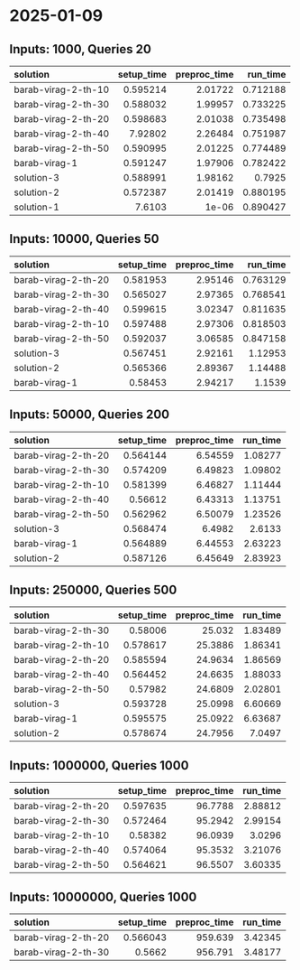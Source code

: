 # 2025-01-09

## Inputs: 1000, Queries 20

| solution            |   setup_time |   preproc_time |   run_time |
|:--------------------|-------------:|---------------:|-----------:|
| barab-virag-2-th-10 |     0.595214 |        2.01722 |   0.712188 |
| barab-virag-2-th-30 |     0.588032 |        1.99957 |   0.733225 |
| barab-virag-2-th-20 |     0.598683 |        2.01038 |   0.735498 |
| barab-virag-2-th-40 |     7.92802  |        2.26484 |   0.751987 |
| barab-virag-2-th-50 |     0.590995 |        2.01225 |   0.774489 |
| barab-virag-1       |     0.591247 |        1.97906 |   0.782422 |
| solution-3          |     0.588991 |        1.98162 |   0.7925   |
| solution-2          |     0.572387 |        2.01419 |   0.880195 |
| solution-1          |     7.6103   |        1e-06   |   0.890427 |

## Inputs: 10000, Queries 50

| solution            |   setup_time |   preproc_time |   run_time |
|:--------------------|-------------:|---------------:|-----------:|
| barab-virag-2-th-20 |     0.581953 |        2.95146 |   0.763129 |
| barab-virag-2-th-30 |     0.565027 |        2.97365 |   0.768541 |
| barab-virag-2-th-40 |     0.599615 |        3.02347 |   0.811635 |
| barab-virag-2-th-10 |     0.597488 |        2.97306 |   0.818503 |
| barab-virag-2-th-50 |     0.592037 |        3.06585 |   0.847158 |
| solution-3          |     0.567451 |        2.92161 |   1.12953  |
| solution-2          |     0.565366 |        2.89367 |   1.14488  |
| barab-virag-1       |     0.58453  |        2.94217 |   1.1539   |

## Inputs: 50000, Queries 200

| solution            |   setup_time |   preproc_time |   run_time |
|:--------------------|-------------:|---------------:|-----------:|
| barab-virag-2-th-20 |     0.564144 |        6.54559 |    1.08277 |
| barab-virag-2-th-30 |     0.574209 |        6.49823 |    1.09802 |
| barab-virag-2-th-10 |     0.581399 |        6.46827 |    1.11444 |
| barab-virag-2-th-40 |     0.56612  |        6.43313 |    1.13751 |
| barab-virag-2-th-50 |     0.562962 |        6.50079 |    1.23526 |
| solution-3          |     0.568474 |        6.4982  |    2.6133  |
| barab-virag-1       |     0.564889 |        6.44553 |    2.63223 |
| solution-2          |     0.587126 |        6.45649 |    2.83923 |

## Inputs: 250000, Queries 500

| solution            |   setup_time |   preproc_time |   run_time |
|:--------------------|-------------:|---------------:|-----------:|
| barab-virag-2-th-30 |     0.58006  |        25.032  |    1.83489 |
| barab-virag-2-th-10 |     0.578617 |        25.3886 |    1.86341 |
| barab-virag-2-th-20 |     0.585594 |        24.9634 |    1.86569 |
| barab-virag-2-th-40 |     0.564452 |        24.6635 |    1.88033 |
| barab-virag-2-th-50 |     0.57982  |        24.6809 |    2.02801 |
| solution-3          |     0.593728 |        25.0998 |    6.60669 |
| barab-virag-1       |     0.595575 |        25.0922 |    6.63687 |
| solution-2          |     0.578674 |        24.7956 |    7.0497  |

## Inputs: 1000000, Queries 1000

| solution            |   setup_time |   preproc_time |   run_time |
|:--------------------|-------------:|---------------:|-----------:|
| barab-virag-2-th-20 |     0.597635 |        96.7788 |    2.88812 |
| barab-virag-2-th-30 |     0.572464 |        95.2942 |    2.99154 |
| barab-virag-2-th-10 |     0.58382  |        96.0939 |    3.0296  |
| barab-virag-2-th-40 |     0.574064 |        95.3532 |    3.21076 |
| barab-virag-2-th-50 |     0.564621 |        96.5507 |    3.60335 |

## Inputs: 10000000, Queries 1000

| solution            |   setup_time |   preproc_time |   run_time |
|:--------------------|-------------:|---------------:|-----------:|
| barab-virag-2-th-20 |     0.566043 |        959.639 |    3.42345 |
| barab-virag-2-th-30 |     0.5662   |        956.791 |    3.48177 |